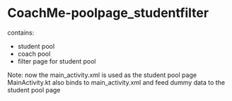 # CoachMe-poolpage_studentfilter

contains:
- student pool
- coach pool
- filter page for student pool

Note:
now the main_activity.xml is used as the student pool page
MainActivity.kt also binds to main_activity.xml and feed dummy data to the student pool page
